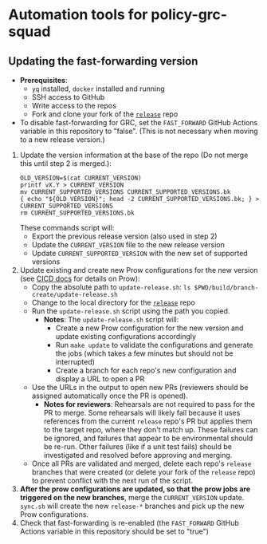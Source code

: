 # Automation tools for policy-grc-squad

## Updating the fast-forwarding version

- **Prerequisites**:
  - `yq` installed, `docker` installed and running
  - SSH access to GitHub
  - Write access to the repos
  - Fork and clone your fork of the [`release`](https://github.com/openshift/release) repo
- To disable fast-forwarding for GRC, set the `FAST_FORWARD` GitHub Actions variable in this repository 
  to "false". (This is not necessary when moving to a new release version.)

1. Update the version information at the base of the repo (Do not merge this until step 2 is merged.):
   ```shell
   OLD_VERSION=$(cat CURRENT_VERSION)
   printf vX.Y > CURRENT_VERSION
   mv CURRENT_SUPPORTED_VERSIONS CURRENT_SUPPORTED_VERSIONS.bk
   { echo "${OLD_VERSION}"; head -2 CURRENT_SUPPORTED_VERSIONS.bk; } > CURRENT_SUPPORTED_VERSIONS
   rm CURRENT_SUPPORTED_VERSIONS.bk
   ```
   These commands script will:
   - Export the previous release version (also used in step 2)
   - Update the `CURRENT_VERSION` file to the new release version
   - Update `CURRENT_SUPPORTED_VERSION` with the new set of supported versions
2. Update existing and create new Prow configurations for the new version (see
   [CICD docs](https://github.com/stolostron/cicd-docs/blob/main/prow) for details on
   Prow):
   - Copy the absolute path to `update-release.sh`: `ls $PWD/build/branch-create/update-release.sh`
   - Change to the local directory for the [`release`](https://github.com/openshift/release) repo
   - Run the `update-release.sh` script using the path you copied.
     - **Notes**: The `update-release.sh` script will:
       - Create a new Prow configuration for the new version and update existing configurations
         accordingly
       - Run `make update` to validate the configurations and generate the jobs (which takes a few
         minutes but should not be interrupted)
       - Create a branch for each repo's new configuration and display a URL to open a PR
   - Use the URLs in the output to open new PRs (reviewers should be assigned automatically once the
     PR is opened).
     - **Notes for reviewers**: Rehearsals are not required to pass for the PR to merge. Some
       rehearsals will likely fail because it uses references from the current `release` repo's PR
       but applies them to the target repo, where they don't match up. These failures can be
       ignored, and failures that appear to be environmental should be re-run. Other failures (like
       if a unit test fails) should be investigated and resolved before approving and merging.
   - Once all PRs are validated and merged, delete each repo's `release` branches that were created
     (or delete your fork of the `release` repo) to prevent conflict with the next run of the
     script.
3. **After the prow configurations are updated, so that the prow jobs are triggered on the new branches**, 
   merge the `CURRENT_VERSION` update. `sync.sh` will create the new `release-*` branches and pick up the 
   new Prow configurations.
4. Check that fast-forwarding is re-enabled (the `FAST_FORWARD` GitHub Actions variable in this 
   repository should be set to "true")
